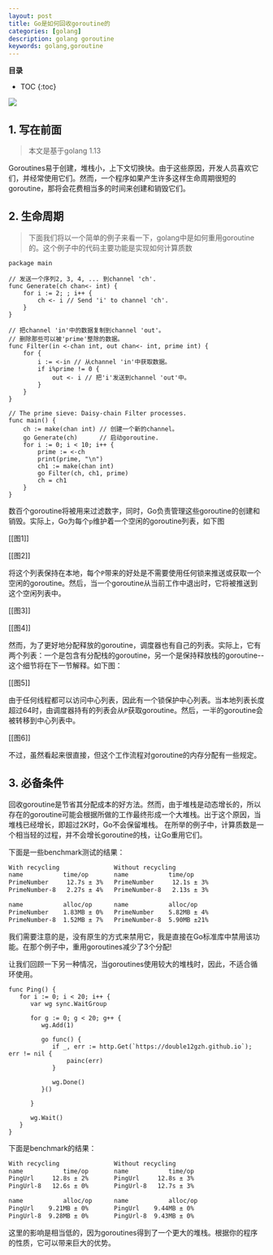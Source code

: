 ```yaml
---
layout: post 
title: Go是如何回收goroutine的
categories: [golang]
description: golang goroutine
keywords: golang,goroutine
---
```



**目录**

* TOC
{:toc}

![](pic-0)

## 1. 写在前面

> 本文是基于golang 1.13

Goroutines易于创建，堆栈小，上下文切换快。由于这些原因，开发人员喜欢它们，并经常使用它们。然而，一个程序如果产生许多这样生命周期很短的goroutine，那将会花费相当多的时间来创建和销毁它们。

## 2. 生命周期

> 下面我们将以一个简单的例子来看一下，golang中是如何重用goroutine的。这个例子中的代码主要功能是实现如何计算质数

```golang
package main

// 发送一个序列2, 3, 4, ... 到channel 'ch'.
func Generate(ch chan<- int) {
	for i := 2; ; i++ {
		ch <- i // Send 'i' to channel 'ch'.
	}
}

// 把channel 'in'中的数据复制到channel 'out'。
// 删除那些可以被'prime'整除的数据。
func Filter(in <-chan int, out chan<- int, prime int) {
	for {
		i := <-in // 从channel 'in'中获取数据。
		if i%prime != 0 {
			out <- i // 把'i'发送到channel 'out'中。
		}
	}
}

// The prime sieve: Daisy-chain Filter processes.
func main() {
	ch := make(chan int) // 创建一个新的channel。
	go Generate(ch)      // 启动goroutine.
	for i := 0; i < 10; i++ {
		prime := <-ch
		print(prime, "\n")
		ch1 := make(chan int)
		go Filter(ch, ch1, prime)
		ch = ch1
	}
}
```

数百个goroutine将被用来过滤数字，同时，Go负责管理这些goroutine的创建和销毁。实际上，Go为每个`p`维护着一个空闲的goroutine列表，如下图

[[图1]]

[[图2]]

将这个列表保持在本地，每个`P`带来的好处是不需要使用任何锁来推送或获取一个空闲的goroutine。然后，当一个goroutine从当前工作中退出时，它将被推送到这个空闲列表中。

[[图3]]

[[图4]]

然而，为了更好地分配释放的goroutine，调度器也有自己的列表。实际上，它有两个列表：一个是包含有分配栈的goroutine，另一个是保持释放栈的goroutine--这个细节将在下一节解释。如下图：

[[图5]]

由于任何线程都可以访问中心列表，因此有一个锁保护中心列表。当本地列表长度超过64时，由调度器持有的列表会从`P`获取goroutine。然后，一半的goroutine会被转移到中心列表中。

[[图6]]

不过，虽然看起来很直接，但这个工作流程对goroutine的内存分配有一些规定。

## 3. 必备条件

回收goroutine是节省其分配成本的好方法。然而，由于堆栈是动态增长的，所以存在的goroutine可能会根据所做的工作最终形成一个大堆栈。出于这个原因，当堆栈已经增长，即超过2K时，Go不会保留堆栈。
在所举的例子中，计算质数是一个相当轻的过程，并不会增长goroutine的栈，让Go重用它们。

下面是一些benchmark测试的结果：

```bash
With recycling               Without recycling
name           time/op       name           time/op
PrimeNumber     12.7s ± 3%   PrimeNumber     12.1s ± 3%
PrimeNumber-8   2.27s ± 4%   PrimeNumber-8   2.13s ± 3%

name           alloc/op      name           alloc/op
PrimeNumber    1.83MB ± 0%   PrimeNumber    5.82MB ± 4%
PrimeNumber-8  1.52MB ± 7%   PrimeNumber-8  5.90MB ±21%
```

我们需要注意的是，没有原生的方式来禁用它，我是直接在Go标准库中禁用该功能。在那个例子中，重用goroutines减少了3个分配!

让我们回顾一下另一种情况，当goroutines使用较大的堆栈时，因此，不适合循环使用。

```golang
func Ping() {
   for i := 0; i < 20; i++ {
      var wg sync.WaitGroup

      for g := 0; g < 20; g++ {
         wg.Add(1)

         go func() {
            if _, err := http.Get(`https://double12gzh.github.io`); err != nil {
                painc(err)
            }

            wg.Done()
         }()

      }

      wg.Wait()
   }
}
```

下面是benchmark的结果：

```bash
With recycling               Without recycling
name           time/op       name           time/op
PingUrl     12.8s ± 2%       PingUrl     12.8s ± 3%
PingUrl-8   12.6s ± 0%       PingUrl-8   12.7s ± 3%

name           alloc/op      name           alloc/op
PingUrl    9.21MB ± 0%       PingUrl    9.44MB ± 0%
PingUrl-8  9.28MB ± 0%       PingUrl-8  9.43MB ± 0%
```

这里的影响是相当低的，因为goroutines得到了一个更大的堆栈。根据你的程序的性质，它可以带来巨大的优势。